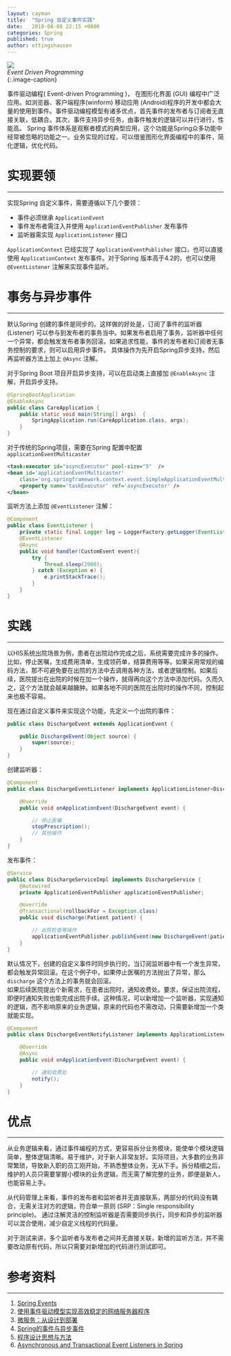 ```yaml
---
layout: cayman
title:  "Spring 自定义事件实践"
date:   2018-08-08 22:15 +0800
categories: Spring
published: true
author: ettingshausen
---   
```

![](https://wx2.sinaimg.cn/large/685ea4faly1fu2rzd650rj20dw0a0gm3.jpg)  
*Event Driven Programming*  
{:.image-caption}  

事件驱动编程( Event-driven Programming )， 在图形化界面 (GUI) 编程中广泛应用。如浏览器、客户端程序(winform) 移动应用 (Android)程序的开发中都会大量的使用到事件。事件驱动编程模型有诸多优点，首先事件的发布者与订阅者无直接关联，低耦合。其次，事件支持异步任务，由事件触发的逻辑可以并行进行，性能高。  Spring 事件体系是观察者模式的典型应用，这个功能是Spring众多功能中经常被忽略的功能之一。业务实现的过程，可以借鉴图形化界面编程中的事件，简化逻辑，优化代码。

# 实现要领
---  
实现Spring 自定义事件，需要遵循以下几个要领：
+ 事件必须继承 `ApplicationEvent`
+ 事件发布者需注入并使用 `ApplicationEventPublisher` 发布事件
+ 监听器需实现 `ApplicationListener` 接口  

`ApplicationContext` 已经实现了 `ApplicationEventPublisher` 接口，也可以直接使用 `ApplicationContext` 发布事件。对于Spring 版本高于4.2的，也可以使用 `@EventListener` 注解来实现事件监听。

# 事务与异步事件 
---
默认Spring 创建的事件是同步的。这样做的好处是，订阅了事件的监听器(Listener) 可以参与到发布者的事务当中。如果发布者启用了事务，监听器中任何一个异常，都会触发发布者事务回滚。如果追求性能，事件的发布者和订阅者无事务控制的要求，则可以启用异步事件。  具体操作为先开启Spring异步支持，然后再监听器方法上加上 `@Async` 注解。  

对于Spring Boot 项目开启异步支持，可以在启动类上直接加 `@EnableAsync` 注解，开启异步支持。
```java
@SpringBootApplication 
@EnableAsync
public class CareApplication {
	public static void main(String[] args)  {
	    SpringApplication.run(CareApplication.class, args);
    }
}
```  
对于传统的Spring项目，需要在Spring 配置中配置 `applicationEventMulticaster`
```xml
<task:executor id="asyncExecutor" pool-size="5"  />
<bean id='applicationEventMulticaster' 
    class='org.springframework.context.event.SimpleApplicationEventMulticaster'>
    <property name='taskExecutor' ref='asyncExecutor' />
</bean>
```
监听方法上添加 `@EventListener` 注解：
```java
@Component
public class EventListener {
	private static final Logger log = LoggerFactory.getLogger(EventListener.class);
	@EventListener
	@Async
	public void handler(CustomEvent event){
		try {
			Thread.sleep(2000); 
		} catch (Exception e) {
			e.printStackTrace();
		}
	}
}
```
# 实践
---
以HIS系统出院场景为例，患者在出院动作完成之后，系统需要完成许多的操作。比如，停止医嘱，生成费用清单，生成领药单，结算费用等等。如果采用常规的编码方法，那不可避免要在出院的方法中去调用各种方法，或者逻辑控制。如果后续，医院提出在出院的时候在加一个操作，就得再向这个方法中添加代码。久而久之，这个方法就会越来越臃肿。如果各地不同的医院在出院时的操作不同，控制起来也极不容易。  

现在通过自定义事件来实现这个功能，先定义一个出院的事件：
```java
public class DischargeEvent extends ApplicationEvent {

    public DischargeEvent(Object source) {
        super(source);
    }
}
```
创建监听器：
```java
@Component
public class DischargeEventListener implements ApplicationListener<DischargeEvent> {

    @Override
    public void onApplicationEvent(DischargeEvent event) {

        // 停止医嘱
        stopPrescription();
        // 其他操作
    }
}
```

发布事件：
```java
@Service
public class DischargeServiceImpl implements DischargeService {
    @Autowired
    private ApplicationEventPublisher applicationEventPublisher;

    @override
    @Transactional(rollbackFor = Exception.class)
    public void discharge(Patient patient) {

        // 出院检查等操作
        applicationEventPublisher.publishEvent(new DischargeEvent(patient));
    }
}
``` 

默认情况下，创建的自定义事件时同步执行的，当订阅监听器中有一个发生异常，都会触发异常回滚。在这个例子中，如果停止医嘱的方法抛出了异常，那么 `discharge` 这个方法上的事务就会回滚。  
如果后续医院提出个新需求，在患者出院时，通知收费处。要求，保证出院流程，即便时通知失败也能完成出院手续。这种情况，可以新增加一个监听器，实现通知的逻辑，而不影响原来的业务逻辑，原来的代码也不需改动，只需要新增加一个类就能实现。
```java
@Component
public class DischargeEventNotifyListener implements ApplicationListener<DischargeEvent> {

    @Override
    @Async
    public void onApplicationEvent(DischargeEvent event) {

        // 通知收费处
        notify();
    }
}
```

# 优点
---
从业务逻辑来看，通过事件编程的方式，更容易拆分业务模块，能使单个模块逻辑简单，整体逻辑清晰。易于维护，对于新人非常友好。实际项目，大多数的业务非常繁琐，导致新入职的员工刚开始，不熟悉整体业务，无从下手。拆分精细之后，维护的人员只需要掌握小模块的业务逻辑，而无需了解完整的业务，即便是新人，也能容易上手。  

从代码管理上来看，事件的发布者和监听者并无直接联系，两部分的代码没有耦合，无需关注对方的逻辑，符合单一原则 (SRP：Single responsibility principle)。  通过注解灵活的控制监听器是否需要同步执行，同步和异步的监听器可以混合使用，减少自定义线程的代码量。

对于测试来讲，多个监听者与发布者之间并无直接关联，新增的监听方法，并不需要改动原有代码，所以只需要对新增加的代码进行测试即可。

# 参考资料
--- 
1. [Spring Events](https://www.baeldung.com/spring-events)
1. [使用事件驱动模型实现高效稳定的网络服务器程序](https://www.ibm.com/developerworks/cn/linux/l-cn-edntwk/index.html)
1. [微服务：从设计到部署](http://oopsguy.com/books/microservices/5-event-driven-data-management-for-microservices.html#microservices-and-the-problem-of-distributed-data-management) 
1. [Spring的事件与异步事件](https://www.limisky.com/125.html)
1. [程序设计思想与方法](https://wizardforcel.gitbooks.io/sjtu-cs902-courseware/content/165.html)
1. [Asynchronous and Transactional Event Listeners in Spring](https://www.javacodegeeks.com/2017/10/asynchrouns-transactional-event-listeners-spring.html)